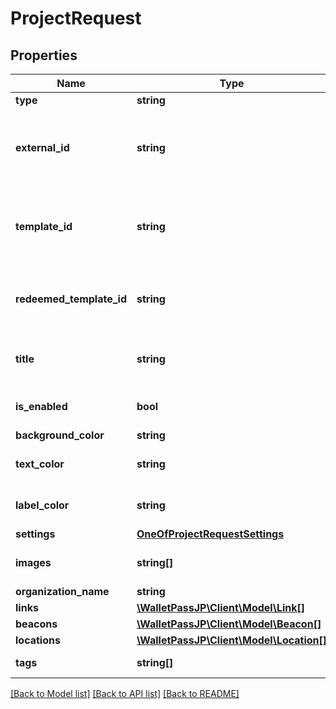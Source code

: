 # ProjectRequest

## Properties
Name | Type | Description | Notes
------------ | ------------- | ------------- | -------------
**type** | **string** |  | [optional] 
**external_id** | **string** | The custom/external ID you want to use. Cannot be changed after creation. | [optional] 
**template_id** | **string** | Optional. Provide Template ID to specify Project design and distribution settings. | [optional] 
**redeemed_template_id** | **string** | Optional. Template ID that will be switched to after pass redemption. | [optional] 
**title** | **string** | Used to identify this Project. Not shown to the customer. | 
**is_enabled** | **bool** | Is it allowed to issue new passes for this Project. | [optional] [default to false]
**background_color** | **string** |  | [optional] 
**text_color** | **string** | Optional. Can be calculated from background color. | [optional] 
**label_color** | **string** | Can be calculated from background_color. | [optional] 
**settings** | [**OneOfProjectRequestSettings**](OneOfProjectRequestSettings.md) |  | [optional] 
**images** | **string[]** | Array of Asset IDs, at least logo must be present. | 
**organization_name** | **string** |  | 
**links** | [**\WalletPassJP\Client\Model\Link[]**](Link.md) |  | [optional] 
**beacons** | [**\WalletPassJP\Client\Model\Beacon[]**](Beacon.md) |  | [optional] 
**locations** | [**\WalletPassJP\Client\Model\Location[]**](Location.md) |  | [optional] 
**tags** | **string[]** | Optional array of tags to attach | [optional] 

[[Back to Model list]](../../README.md#documentation-for-models) [[Back to API list]](../../README.md#documentation-for-api-endpoints) [[Back to README]](../../README.md)

